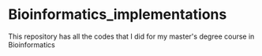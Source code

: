 # Bioinformatics_implementations
This repository has all the codes that I did for my master's degree course in Bioinformatics
